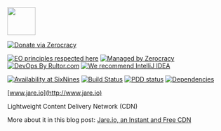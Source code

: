 <img src="http://www.jare.io/images/logo.svg" width="64" height="64"/>

[![Donate via Zerocracy](https://www.0crat.com/contrib-badge/C9V3GAG9H.svg)](https://www.0crat.com/contrib/C9V3GAG9H)

[![EO principles respected here](https://www.elegantobjects.org/badge.svg)](https://www.elegantobjects.org)
[![Managed by Zerocracy](https://www.0crat.com/badge/C9V3GAG9H.svg)](https://www.0crat.com/p/C9V3GAG9H)
[![DevOps By Rultor.com](http://www.rultor.com/b/yegor256/jare)](http://www.rultor.com/p/yegor256/jare)
[![We recommend IntelliJ IDEA](https://www.elegantobjects.org/intellij-idea.svg)](https://www.jetbrains.com/idea/)

[![Availability at SixNines](https://www.sixnines.io/b/c292)](https://www.sixnines.io/h/c292)
[![Build Status](https://travis-ci.org/yegor256/jare.svg?branch=master)](https://travis-ci.org/yegor256/jare)
[![PDD status](http://www.0pdd.com/svg?name=yegor256/jare)](http://www.0pdd.com/p?name=teamed/yegor256/jare)
[![Dependencies](https://www.versioneye.com/user/projects/571357a5fcd19a0039f1737e/badge.svg?style=flat)](https://www.versioneye.com/user/projects/571357a5fcd19a0039f1737e)

[www.jare.io](http://www.jare.io)

Lightweight Content Delivery Network (CDN)

More about it in this blog post:
[Jare.io, an Instant and Free CDN](http://www.yegor256.com/2016/03/30/jare-instant-free-cdn.html)
